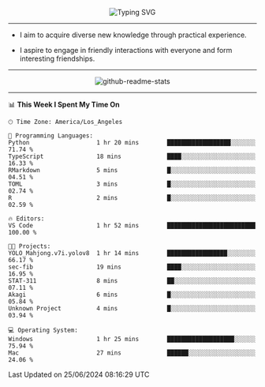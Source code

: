 <p align="center">
  <img src="https://readme-typing-svg.demolab.com?font=Fira+Code&weight=500&size=32&duration=2500&pause=1600&center=true&vCenter=true&random=false&width=1024&height=64&lines=Hi+there+%F0%9F%91%8B;I'm+delighted+you+could+make+it+here+%F0%9F%8E%89;I'm+Harry%2C+a+college+student+still+finding+my+way" alt="Typing SVG" />
</p>


---


- I aim to acquire diverse new knowledge through practical experience.

- I aspire to engage in friendly interactions with everyone and form interesting friendships.


---


<p align="center">
  <img src="https://github-readme-stats.vercel.app/api?username=Harry-Jing&show_icons=true" alt="github-readme-stats"/>
</p>


---

<!--START_SECTION:waka-->
📊 **This Week I Spent My Time On** 

```text
🕑︎ Time Zone: America/Los_Angeles

💬 Programming Languages: 
Python                   1 hr 20 mins        ██████████████████░░░░░░░   71.74 % 
TypeScript               18 mins             ████░░░░░░░░░░░░░░░░░░░░░   16.33 % 
RMarkdown                5 mins              █░░░░░░░░░░░░░░░░░░░░░░░░   04.51 % 
TOML                     3 mins              █░░░░░░░░░░░░░░░░░░░░░░░░   02.74 % 
R                        2 mins              █░░░░░░░░░░░░░░░░░░░░░░░░   02.59 % 

🔥 Editors: 
VS Code                  1 hr 52 mins        █████████████████████████   100.00 % 

🐱‍💻 Projects: 
YOLO_Mahjong.v7i.yolov8  1 hr 14 mins        █████████████████░░░░░░░░   66.17 % 
sec-fib                  19 mins             ████░░░░░░░░░░░░░░░░░░░░░   16.95 % 
STAT-311                 8 mins              ██░░░░░░░░░░░░░░░░░░░░░░░   07.11 % 
Akagi                    6 mins              █░░░░░░░░░░░░░░░░░░░░░░░░   05.84 % 
Unknown Project          4 mins              █░░░░░░░░░░░░░░░░░░░░░░░░   03.94 % 

💻 Operating System: 
Windows                  1 hr 25 mins        ███████████████████░░░░░░   75.94 % 
Mac                      27 mins             ██████░░░░░░░░░░░░░░░░░░░   24.06 % 
```


 Last Updated on 25/06/2024 08:16:29 UTC
<!--END_SECTION:waka-->
